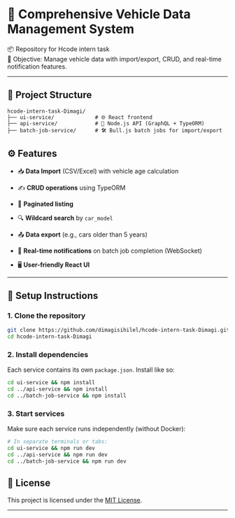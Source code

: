 # 🚗 Comprehensive Vehicle Data Management System

📦 Repository for Hcode intern task  
🎯 Objective: Manage vehicle data with import/export, CRUD, and real-time notification features.

---
## 📁 Project Structure

```
hcode-intern-task-Dimagi/
├── ui-service/             # 🌐 React frontend 
├── api-service/            # 🚀 Node.js API (GraphQL + TypeORM)
├── batch-job-service/      # 🛠️ Bull.js batch jobs for import/export
```


## ⚙️ Features

- 📥 **Data Import** (CSV/Excel) with vehicle age calculation

- ✍️ **CRUD operations** using TypeORM

- 📃 **Paginated listing** 

- 🔍 **Wildcard search** by `car_model`

- 📤 **Data export** (e.g., cars older than 5 years)

- 🔔 **Real-time notifications** on batch job completion (WebSocket)

- 🖥️ **User-friendly React UI**

---

## 🚀 Setup Instructions

### 1. Clone the repository
```bash
git clone https://github.com/dimagisihilel/hcode-intern-task-Dimagi.git
cd hcode-intern-task-Dimagi
```

### 2. Install dependencies
Each service contains its own `package.json`. Install like so:

```bash
cd ui-service && npm install
cd ../api-service && npm install
cd ../batch-job-service && npm install
```

### 3. Start services
Make sure each service runs independently (without Docker):

```bash
# In separate terminals or tabs:
cd ui-service && npm run dev
cd ../api-service && npm run dev
cd ../batch-job-service && npm run dev
```

## 📄 License

This project is licensed under the [MIT License](LICENSE).

---
